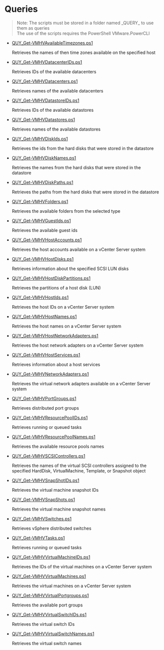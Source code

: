 # Queries

> Note: The scripts must be stored in a folder named \_QUERY_ to use them as queries
<br>The use of the scripts requires the PowerShell VMware.PowerCLI

+ [QUY_Get-VMHVAvailableTimezones.ps1](./QUY_Get-VMHVAvailableTimezones.ps1)

  Retrieves the names of then time zones available on the specified host

+ [QUY_Get-VMHVDatacenterIDs.ps1](./QUY_Get-VMHVDatacenterIDs.ps1)

  Retrieves IDs of the available datacenters

+ [QUY_Get-VMHVDatacenters.ps1](./QUY_Get-VMHVDatacenters.ps1)

  Retrieves names of the available datacenters

+ [QUY_Get-VMHVDatastoreIDs.ps1](./QUY_Get-VMHVDatastoreIDs.ps1)

  Retrieves IDs of the available datastores

+ [QUY_Get-VMHVDatastores.ps1](./QUY_Get-VMHVDatastores.ps1)

  Retrieves names of the available datastores

+ [QUY_Get-VMHVDiskIds.ps1](./QUY_Get-VMHVDiskIds.ps1)

  Retrieves the ids from the hard disks that were stored in the datastore

+ [QUY_Get-VMHVDiskNames.ps1](./QUY_Get-VMHVDiskNames.ps1)

  Retrieves the names from the hard disks that were stored in the datastore

+ [QUY_Get-VMHVDiskPaths.ps1](./QUY_Get-VMHVDiskPaths.ps1)

  Retrieves the paths from the hard disks that were stored in the datastore

+ [QUY_Get-VMHVFolders.ps1](./QUY_Get-VMHVFolders.ps1)

  Retrieves the available folders from the selected type 

+ [QUY_Get-VMHVGuestIds.ps1](./QUY_Get-VMHVGuestIds.ps1)

  Retrieves the available guest ids

+ [QUY_Get-VMHVHostAccounts.ps1](./QUY_Get-VMHVHostAccounts.ps1)

  Retrieves the host accounts available on a vCenter Server system

+ [QUY_Get-VMHVHostDisks.ps1](./QUY_Get-VMHVHostDisks.ps1)

  Retrieves information about the specified SCSI LUN disks

+ [QUY_Get-VMHVHostDiskPartitions.ps1](./QUY_Get-VMHVHostDiskPartitions.ps1)

  Retrieves the partitions of a host disk (LUN)

+ [QUY_Get-VMHVHostIds.ps1](./QUY_Get-VMHVHostIds.ps1)

  Retrieves the host IDs on a vCenter Server system

+ [QUY_Get-VMHVHostNames.ps1](./QUY_Get-VMHVHostNames.ps1)

  Retrieves the host names on a vCenter Server system

+ [QUY_Get-VMHVHostNetworkAdapters.ps1](./QUY_Get-VMHVHostNetworkAdapters.ps1)

  Retrieves the host network adapters on a vCenter Server system

+ [QUY_Get-VMHVHostServices.ps1](./QUY_Get-VMHVHostServices.ps1)

  Retrieves information about a host services

+ [QUY_Get-VMHVNetworkAdapters.ps1](./QUY_Get-VMHVNetworkAdapters.ps1)

  Retrieves the virtual network adapters available on a vCenter Server system

+ [QUY_Get-VMHVPortGroups.ps1](./QUY_Get-VMHVPortGroups.ps1)

  Retrieves distributed port groups

+ [QUY_Get-VMHVResourcePoolIDs.ps1](./QUY_Get-VMHVResourcePoolIDs.ps1)

  Retrieves running or queued tasks

+ [QUY_Get-VMHVResourcePoolNames.ps1](./QUY_Get-VMHVResourcePoolNames.ps1)

  Retrieves the available resource pools names

+ [QUY_Get-VMHVSCSIControllers.ps1](./QUY_Get-VMHVSCSIControllers.ps1)

  Retrieves the names of the virtual SCSI controllers assigned to the specified HardDisk, VirtualMachine, Template, or Snapshot object

+ [QUY_Get-VMHVSnapShotIDs.ps1](./QUY_Get-VMHVSnapShotIDs.ps1)
  
  Retrieves the virtual machine snapshot IDs

+ [QUY_Get-VMHVSnapShots.ps1](./QUY_Get-VMHVSnapShots.ps1)
  
  Retrieves the virtual machine snapshot names

+ [QUY_Get-VMHVSwitches.ps1](./QUY_Get-VMHVSwitches.ps1) 
  
  Retrieves vSphere distributed switches

+ [QUY_Get-VMHVTasks.ps1](./QUY_Get-VMHVTasks.ps1)

  Retrieves running or queued tasks

+ [QUY_Get-VMHVVirtualMachineIDs.ps1](./QUY_Get-VMHVVirtualMachineIDs.ps1)

  Retrieves the IDs of the virtual machines on a vCenter Server system

+ [QUY_Get-VMHVVirtualMachines.ps1](./QUY_Get-VMHVVirtualMachines.ps1)

  Retrieves the virtual machines on a vCenter Server system

+ [QUY_Get-VMHVVirtualPortgroups.ps1](./QUY_Get-VMHVVirtualPortgroups.ps1)

  Retrieves the available port groups

+ [QUY_Get-VMHVVirtualSwitchIDs.ps1](./QUY_Get-VMHVVirtualSwitchIDs.ps1)

  Retrieves the virtual switch IDs

+ [QUY_Get-VMHVVirtualSwitchNames.ps1](./QUY_Get-VMHVVirtualSwitchNames.ps1)

  Retrieves the virtual switch names